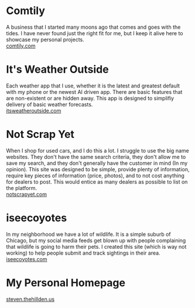 # Comtily
A business that I started many moons ago that comes and goes with the tides. I have never found just the right fit for me, but I keep it alive here to showcase my personal projects.  
[comtily.com](https://comtily.com)

# It's Weather Outside
Each weather app that I use, whether it is the latest and greatest default with my phone or the newest AI driven app. There are basic features that are non-existent or are hidden away. This app is designed to simplifiy delivery of basic weather forecasts.  
[itsweatheroutside.com](https://itsweatheroutside.com)

# Not Scrap Yet
When I shop for used cars, and I do this a lot. I struggle to use the big name websites. They don't have the same search criteria, they don't allow me to save my search, and they don't generally have the customer in mind (In my opinion). This site was designed to be simple, provide plenty of information, require key pieces of information (price, photos), and to not cost anything for dealers to post. This would entice as many dealers as possible to list on the platform.  
[notscrapyet.com](https://notscrapyet.com)

# iseecoyotes
In my neighborhood we have a lot of wildlife. It is a simple suburb of Chicago, but my social media feeds get blown up with people complaining that wildlife is going to harm their pets. I created this site (which is way not working) to help people submit and track sightings in their area.  
[iseecoyotes.com](https://iseecoyotes.com)

# My Personal Homepage
[steven.thehillden.us](https://steven.thehillden.us)

